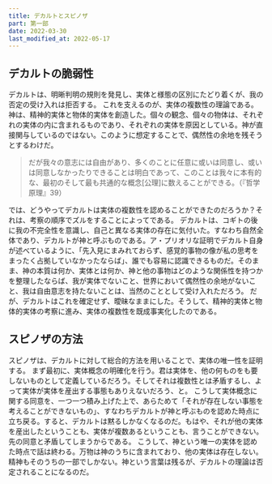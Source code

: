 ```yaml
---
title: デカルトとスピノザ
part: 第一部
date: 2022-03-30
last_modified_at: 2022-05-17
---
```

## デカルトの脆弱性

デカルトは、明晰判明の規則を発見し、実体と様態の区別にたどり着くが、我の否定の受け入れは拒否する。
これを支えるのが、実体の複数性の理論である。神は、精神的実体と物体的実体を創造した。個々の観念、個々の物体は、それぞれの実体の内に含まれるものであり、それぞれの実体を原因としている。神が直接関与しているのではない。このように想定することで、偶然性の余地を残そうとするわけだ。

>だが我々の意志には自由があり、多くのことに任意に或いは同意し、或いは同意しなかったりできることは明白であって、このことは我々に本有的な、最初のそして最も共通的な概念[公理]に数えることができる。（『哲学原理』39）

では、どうやってデカルトは実体の複数性を認めることができたのだろうか？それは、考察の順序でズルをすることによってである。
デカルトは、コギトの後に我の不完全性を意識し、自己と異なる実体の存在に気付いた。すなわち自然全体であり、デカルトが神と呼ぶものである。ア・プリオリな証明でデカルト自身が述べているように、「先入見にまみれておらず、感覚的事物の像が私の思考をまったく占拠していなかったならば」、誰でも容易に認識できるものだ。そのまま、神の本質は何か、実体とは何か、神と他の事物はどのような関係性を持つかを整理したならば、我が実体でないこと、世界において偶然性の余地がないこと、我は自由意志を持たないことは、当然のこととして受け入れただろう。
だが、デカルトはこれを確定せず、曖昧なままにした。そうして、精神的実体と物体的実体の考察に進み、実体の複数性を既成事実化したのである。

## スピノザの方法

スピノザは、デカルトに対して総合的方法を用いることで、実体の唯一性を証明する。
まず最初に、実体概念の明確化を行う。君は実体を、他の何ものをも要しないものとして定義しているだろう。そしてそれは複数性とは矛盾するし、よって実体が実体を産出する事態もありえないだろう、と。
こうして実体概念に関する同意を、一つ一つ積み上げた上で、あらためて「それが存在しない事態を考えることができないもの」、すなわちデカルトが神と呼ぶものを認めた時点に立ち戻る。すると、デカルトは黙るしかなくなるのだ。もはや、それが他の実体を産出したということも、実体が複数あるということも、言うことができない。先の同意と矛盾してしまうからである。
こうして、神という唯一の実体を認めた時点で話は終わる。万物は神のうちに含まれており、他の実体は存在しない。精神もそのうちの一部でしかない。神という言葉は残るが、デカルトの理論は否定されることになるのだ。
